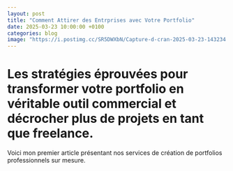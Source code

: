 ```yaml
---
layout: post
title: "Comment Attirer des Entrprises avec Votre Portfolio"
date: 2025-03-23 10:00:00 +0100
categories: blog
image: "https://i.postimg.cc/SR5DWXbN/Capture-d-cran-2025-03-23-143234.png"
---
```


# Les stratégies éprouvées pour transformer votre portfolio en véritable outil commercial et décrocher plus de projets en tant que freelance.

Voici mon premier article présentant nos services de création de portfolios professionnels sur mesure.
